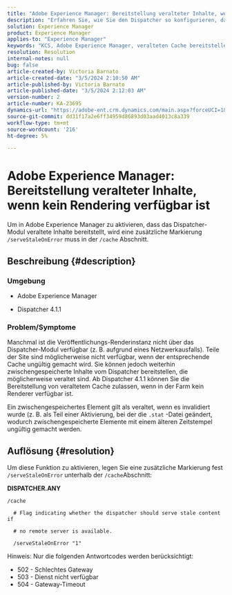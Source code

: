 ```yaml
---
title: "Adobe Experience Manager: Bereitstellung veralteter Inhalte, wenn kein Rendering verfügbar ist"
description: "Erfahren Sie, wie Sie den Dispatcher so konfigurieren, dass die Bereitstellung von veraltetem Cache möglich ist, wenn in Adobe Experience Manager kein Renderer verfügbar ist."
solution: Experience Manager
product: Experience Manager
applies-to: "Experience Manager"
keywords: "KCS, Adobe Experience Manager, veralteten Cache bereitstellen, veralteten Inhalt bereitstellen, Fehlerbehebung, Fehlerbehebung, Dispatcher, AEM"
resolution: Resolution
internal-notes: null
bug: false
article-created-by: Victoria Barnato
article-created-date: "3/5/2024 2:10:50 AM"
article-published-by: Victoria Barnato
article-published-date: "3/5/2024 2:12:03 AM"
version-number: 2
article-number: KA-23695
dynamics-url: "https://adobe-ent.crm.dynamics.com/main.aspx?forceUCI=1&pagetype=entityrecord&etn=knowledgearticle&id=8adb4f94-95da-ee11-904c-000d3a3110f0"
source-git-commit: dd31f17a2e6ff34959d86893d03aad4013c8a339
workflow-type: tm+mt
source-wordcount: '216'
ht-degree: 5%

---
```


# Adobe Experience Manager: Bereitstellung veralteter Inhalte, wenn kein Rendering verfügbar ist


Um in Adobe Experience Manager zu aktivieren, dass das Dispatcher-Modul veraltete Inhalte bereitstellt, wird eine zusätzliche Markierung `/serveStaleOnError` muss in der `/cache` Abschnitt.

## Beschreibung {#description}


### <b>Umgebung</b>

- Adobe Experience Manager


- Dispatcher 4.1.1


### <b>Problem/Symptome</b>

Manchmal ist die Veröffentlichungs-Renderinstanz nicht über das Dispatcher-Modul verfügbar (z. B. aufgrund eines Netzwerkausfalls). Teile der Site sind möglicherweise nicht verfügbar, wenn der entsprechende Cache ungültig gemacht wird. Sie können jedoch weiterhin zwischengespeicherte Inhalte vom Dispatcher bereitstellen, die möglicherweise veraltet sind. Ab Dispatcher 4.1.1 können Sie die Bereitstellung von veraltetem Cache zulassen, wenn in der Farm kein Renderer verfügbar ist.

Ein zwischengespeichertes Element gilt als veraltet, wenn es invalidiert wurde (z. B. als Teil einer Aktivierung, bei der die `.stat` -Datei geändert, wodurch zwischengespeicherte Elemente mit einem älteren Zeitstempel ungültig gemacht werden.


## Auflösung {#resolution}


Um diese Funktion zu aktivieren, legen Sie eine zusätzliche Markierung fest `/serveStaleOnError` unterhalb der `/cache`Abschnitt:

<b>DISPATCHER.ANY</b>


```
/cache

  # Flag indicating whether the dispatcher should serve stale content if

  # no remote server is available.

  /serveStaleOnError "1"
```




Hinweis: Nur die folgenden Antwortcodes werden berücksichtigt:

- 502 - Schlechtes Gateway
- 503 - Dienst nicht verfügbar
- 504 - Gateway-Timeout

